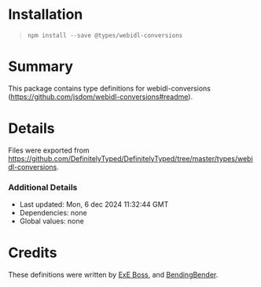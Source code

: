 # Installation
> `npm install --save @types/webidl-conversions`

# Summary
This package contains type definitions for webidl-conversions (https://github.com/jsdom/webidl-conversions#readme).

# Details
Files were exported from https://github.com/DefinitelyTyped/DefinitelyTyped/tree/master/types/webidl-conversions.

### Additional Details
 * Last updated: Mon, 6 dec 2024 11:32:44 GMT
 * Dependencies: none
 * Global values: none

# Credits
These definitions were written by [ExE Boss](https://github.com/ExE-Boss), and [BendingBender](https://github.com/BendingBender).
